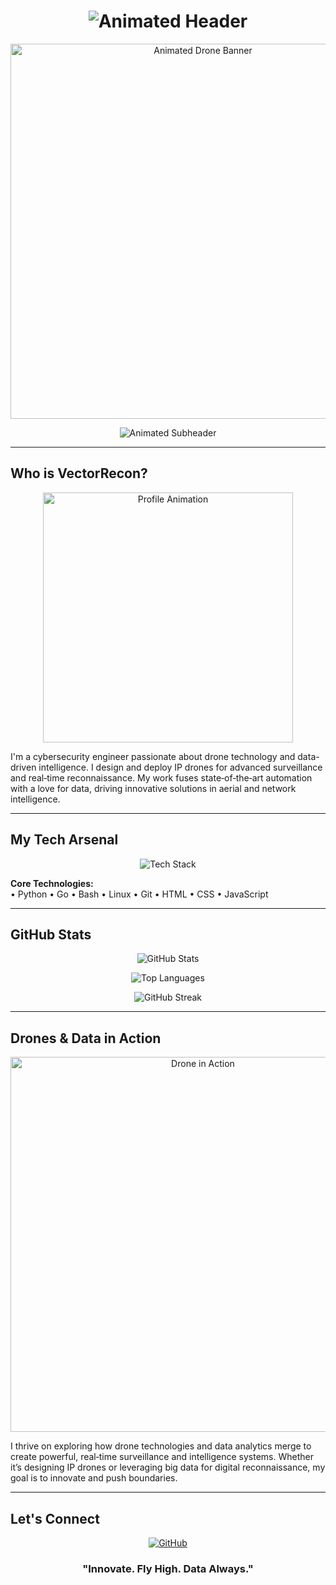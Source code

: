 <!-- Animated Header with Readme Typing SVG -->
<h1 align="center">
  <img src="https://readme-typing-svg.demolab.com?font=Fira+Code&size=32&pause=1000&color=00FF00&center=true&vCenter=true&width=800&lines=Welcome+to+VectorRecon's+Hub;Drones+%7C+Data+%7C+Innovation" alt="Animated Header" />
</h1>

<!-- Background Animated GIF Banner -->
<p align="center">
  <img src="https://media.giphy.com/media/xT0GqeSlGSRQut6c4I/giphy.gif" alt="Animated Drone Banner" width="600" />
</p>

<!-- Animated Subheader -->
<p align="center">
  <img src="https://readme-typing-svg.demolab.com?font=Fira+Code&size=24&pause=1000&color=FF4500&center=true&vCenter=true&width=700&lines=Exploring+the+Skies+with+Data;Innovating+Drone+Technologies;Crafting+IP+Drones+for+Surveillance" alt="Animated Subheader" />
</p>

---

## Who is VectorRecon?

<p align="center">
  <img src="https://media.giphy.com/media/3o7aCPZBMy5GLkoOj2/giphy.gif" alt="Profile Animation" width="400" />
</p>

I'm a cybersecurity engineer passionate about drone technology and data-driven intelligence. I design and deploy IP drones for advanced surveillance and real‑time reconnaissance. My work fuses state‑of‑the‑art automation with a love for data, driving innovative solutions in aerial and network intelligence.

---

## My Tech Arsenal

<p align="center">
  <img src="https://skillicons.dev/icons?i=python,go,bash,linux,git,html,css,js" alt="Tech Stack" />
</p>

**Core Technologies:**  
• Python • Go • Bash • Linux • Git • HTML • CSS • JavaScript

---

## GitHub Stats

<p align="center">
  <!-- GitHub Stats Card -->
  <img src="https://github-readme-stats.vercel.app/api?username=VectorRecon&show_icons=true&theme=radical&hide_border=true" alt="GitHub Stats" />
</p>

<p align="center">
  <!-- Top Languages Card -->
  <img src="https://github-readme-stats.vercel.app/api/top-langs/?username=VectorRecon&layout=compact&theme=radical&hide_border=true" alt="Top Languages" />
</p>

<p align="center">
  <!-- Streak Stats Card (using a reliable deployment) -->
  <img src="https://github-readme-streak-stats-eight.vercel.app/?user=VectorRecon&theme=radical&hide_border=true" alt="GitHub Streak" />
</p>

---

## Drones & Data in Action

<p align="center">
  <img src="https://media.giphy.com/media/3o6ZtpxSZbQRRnwCKQ/giphy.gif" alt="Drone in Action" width="600" />
</p>

I thrive on exploring how drone technologies and data analytics merge to create powerful, real‑time surveillance and intelligence systems. Whether it’s designing IP drones or leveraging big data for digital reconnaissance, my goal is to innovate and push boundaries.

---

## Let's Connect

<p align="center">
  <a href="https://github.com/VectorRecon">
    <img src="https://img.shields.io/badge/GitHub-%23181717.svg?style=for-the-badge&logo=github&logoColor=white" alt="GitHub" />
  </a>
  <!-- Add additional social links as needed -->
</p>

<h3 align="center">"Innovate. Fly High. Data Always." </h3>
